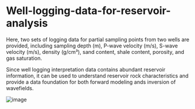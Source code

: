 # Well-logging-data-for-reservoir-analysis

Here, two sets of logging data for partial sampling points from two wells are provided, including sampling depth (m), P-wave velocity (m/s), S-wave velocity (m/s), density (g/cm³), sand content, shale content, porosity, and gas saturation.

Since well logging interpretation data contains abundant reservoir information, it can be used to understand reservoir rock characteristics and provide a data foundation for both forward modeling ands inversion of wavefields.

![image](https://github.com/user-attachments/assets/301ccacc-a25f-46ee-844c-8a07af976545)


